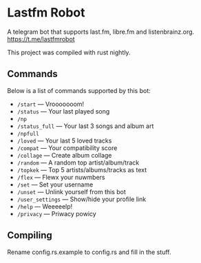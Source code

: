 # Lastfm Robot

A telegram bot that supports last.fm, libre.fm and listenbrainz.org.
https://t.me/lastfmrobot

This project was compiled with rust nightly.

## Commands

Below is a list of commands supported by this bot:

- `/start` — Vrooooooom!
- `/status` — Your last played song
- `/np`
- `/status_full` — Your last 3 songs and album art
- `/npfull`
- `/loved` — Your last 5 loved tracks
- `/compat` — Your compatibility score
- `/collage` — Create album collage
- `/random` — A random top artist/album/track
- `/topkek` — Top 5 artists/albums/tracks as text
- `/flex` — Flewx your nuwmbers
- `/set` — Set your username
- `/unset` — Unlink yourself from this bot
- `/user_settings` — Show/hide your profile link
- `/help` — Weeeeelp!
- `/privacy` — Priwacy powicy

## Compiling

Rename config.rs.example to config.rs and fill in the stuff.
